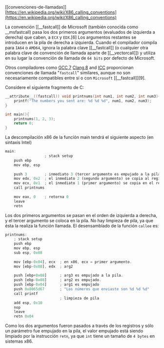 [[convenciones-de-llamadas]]
[https://en.wikipedia.org/wiki/X86_calling_conventions](https://en.wikipedia.org/wiki/X86_calling_conventions)

La convención [[__fastcall]] de Microsoft (también conocida como \_\_msfastcall) pasa los dos primeros argumentos (evaluados de izquierda a derecha) que caben, a ``ECX`` y ``EDX``.[6] Los argumentos restantes se introducen en la pila de derecha a izquierda. Cuando el compilador compila para ``IA64`` o ``AMD64``, ignora la palabra clave [[__fastcall]] (o cualquier otra palabra clave de convención de llamada aparte de [[__vectorcall]]) y utiliza en su lugar la convención de llamada de ``64 bits`` por defecto de Microsoft.

Otros compiladores como [GCC](https://en.wikipedia.org/wiki/GNU_Compiler_Collection "GNU Compiler Collection"),[7](https://en.wikipedia.org/wiki/X86_calling_conventions#cite_note-7) [Clang](https://en.wikipedia.org/wiki/Clang "Clang"),[8](https://en.wikipedia.org/wiki/X86_calling_conventions#cite_note-8) and [ICC](https://en.wikipedia.org/wiki/Intel_C%2B%2B_Compiler) proporcionan convenciones de llamada "``fastcall``" similares, aunque no son necesariamente compatibles entre sí o con ``Microsoft`` [[__fastcall]][9].

Considere el siguiente fragmento de C:
```c
__attribute__((fastcall)) void printnums(int num1, int num2, int num3){
	printf("The numbers you sent are: %d %d %d", num1, num2, num3);
}

int main(){
	printnums(1, 2, 3);
	return 0;
}
```

La descompilación x86 de la función main tendrá el siguiente aspecto (en sintaxis Intel)
```js
main:
	              ; stack setup
	push ebp
	mov ebp, esp
	
	push 3        ; inmediato 3 (tercer argumento es empujado a la pila)
	mov edx, 0x2  ; el inmediato 2 (segundo argumento) se copia al registro edx.
	mov ecx, 0x1  ; el inmediato 1 (primer argumento) se copia en el registro 
	call printnums
	
	mov eax, 0    ; retorna 0
	leave
	retn
```
Los dos primeros argumentos se pasan en el orden de izquierda a derecha, y el tercer argumento se coloca en la pila. No hay limpieza de pila, ya que ésta la realiza la función llamada. El desensamblado de la función ``callee`` es:

```js
printnums:
	; stack setup
	push ebp
	mov ebp, esp
	sub esp, 0x08
	
	mov [ebp-0x04], ecx  ; en x86, ecx = primer argumento.
	mov [ebp-0x08], edx  ; arg2
	
	push [ebp+0x08]      ; arg3 es empujado a la pila.
	push [ebp-0x08]      ; arg2 es empujado.
	push [ebp-0x04]      ; arg1 es empujado
	push 0x8065d67       ; "Los números que enviaste son %d %d %d"
	call printf
					     ; limpieza de pila
	add esp, 0x10
	nop
	leave
	retn 0x04
```
Como los dos argumentos fueron pasados a través de los registros y sólo un parámetro fue empujado en la pila, el valor empujado está siendo limpiado por la instrucción ``retn``, ya que ``int`` tiene un tamaño de ``4 bytes`` en sistemas x86.
